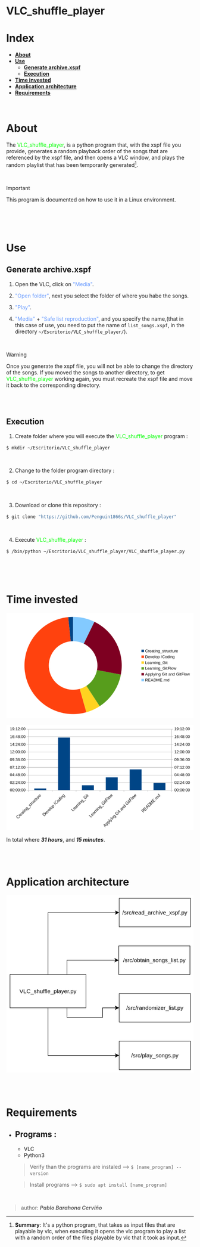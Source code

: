# VLC_shuffle_player

# Index

- [**About**](#about)
- [**Use**](#use)
  - [**Generate archive.xspf**](#generate-archivexspf)
  - [**Execution**](#execution)
- [**Time invested**](#time-invested)
- [**Application architecture**](#application-architecture)
- [**Requirements**](#requirements)

<br>

# About

The <span style="color: #00FF00">VLC_shuffle_player</span>, is a python program that, with the xspf file you provide, generates a random playback order of the songs that are referenced by the xspf file, and then opens a VLC window, and plays the random playlist that has been temporarily generated[^1].

<br>

> [!IMPORTANT]
> This program is documented on how to use it in a Linux environment.

[^1]: **Summary**: It's a python program, that takes as input files that are playable by vlc, when executing it opens the vlc program to play a list with a random order of the files playable by vlc that it took as input.

<br>

<br>

<br>


# Use

## Generate archive.xspf

1. Open the VLC, click on <span style="color: #6699FF">"Media"</span>.

1. <span style="color: #6699FF">"Open folder"</span>, next you select the folder of where you habe the songs.

1. <span style="color: #6699FF">"Play"</span>.

1. <span style="color: #6699FF">"Media"</span> + <span style="color: #6699FF">"Safe list reproduction"</span>, and you specify the name,(that in this case of use, you need to put the name of `list_songs.xspf`, in the directory `~/Escritorio/VLC_shuffle_player/`).

<br>

> [!WARNING]
> Once you generate the xspf file, you will not be able to change the directory of the songs.
>If you moved the songs to another directory, to get <span style="color: #00FF00">VLC_shuffle_player</span> working again, you must recreate the xspf file and move it back to the corresponding directory.

<br>

<br>

## Execution

1. Create folder where you will execute the <span style="color: #00FF00">VLC_shuffle_player</span> program :

```bash
$ mkdir ~/Escritorio/VLC_shuffle_player
```

<br>

2. Change to the folder program directory :

```bash
$ cd ~/Escritorio/VLC_shuffle_player
```
<br>

3. Download or clone this repository :

```bash
$ git clone "https://github.com/Penguin1866s/VLC_shuffle_player"
```
<br>

4. Execute <span style="color: #00FF00">VLC_shuffle_player</span> :

```bash
$ /bin/python ~/Escritorio/VLC_shuffle_player/VLC_shuffle_player.py
```

<br>

<br>

<br>

# Time invested

![Cheese_diagram](./time_inverted_VLC_shuffle_player.png)

![Vertical_diagram](./time_inverted_VLC_shuffle_player_vertical.png)

In total where ___31 hours___, and ___15 minutes___.

<br>

<br>

# Application architecture

![Architecture_aplication](./Architecture_VLC_shuffle_player.png)

<br>

<br>

# Requirements

- ## Programs :
  
  - VLC
  - Python3

  >Verify than the programs are instaled --> `$ [name_program] --version`
  
  >Install programs --> `$ sudo apt install [name_program]`


<br>

> author: ___Pablo Barahona Cerviño___
